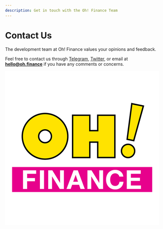 ```yaml
---
description: Get in touch with the Oh! Finance Team
---
```


# Contact Us

The development team at Oh! Finance values your opinions and feedback.

Feel free to contact us through [Telegram](https://t.me/OhFinanceDefi), [Twitter](https://twitter.com/OhFinanceDefi), or email at **hello@oh.finance** if you have any comments or concerns.

![](../.gitbook/assets/oh-brand-500%20%281%29.png)

